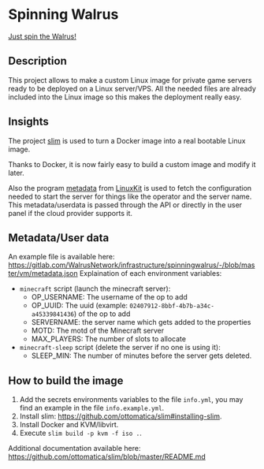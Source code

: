 # Spinning Walrus
[Just spin the Walrus!](https://youtu.be/Ckjzh0PC5fA)
## Description
This project allows to make a custom Linux image for private game servers ready to be deployed on a Linux server/VPS.
All the needed files are already included into the Linux image so this makes the deployment really easy.
## Insights
The project [slim](https://github.com/ottomatica/slim) is used to turn a Docker image into a real bootable Linux image.

Thanks to Docker, it is now fairly easy to build a custom image and modify it later.

Also the program [metadata](https://github.com/linuxkit/linuxkit/blob/master/docs/metadata.md) from [LinuxKit](https://github.com/linuxkit) is used to fetch the configuration needed to start the server for things like the operator and the server name. This metadata/userdata is passed through the API or directly in the user panel if the cloud provider supports it.
## Metadata/User data
An example file is available here: https://gitlab.com/WalrusNetwork/infrastructure/spinningwalrus/-/blob/master/vm/metadata.json
Explaination of each environment variables:
- `minecraft` script (launch the minecraft server):
  - OP_USERNAME: The username of the op to add
  - OP_UUID: The uuid (example: `02407912-8bbf-4b7b-a34c-a45339841436`) of the op to add
  - SERVERNAME: the server name which gets added to the properties
  - MOTD: The motd of the Minecraft server
  - MAX_PLAYERS: The number of slots to allocate
- `minecraft-sleep` script (delete the server if no one is using it):
  - SLEEP_MIN: The number of minutes before the server gets deleted.
## How to build the image
1. Add the secrets environments variables to the file `info.yml`, you may find an example in the file `info.example.yml`.
2. Install slim: https://github.com/ottomatica/slim#installing-slim.
3. Install Docker and KVM/libvirt.
5. Execute `slim build -p kvm -f iso .`.

Additional documentation available here: https://github.com/ottomatica/slim/blob/master/README.md